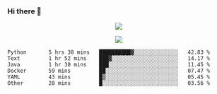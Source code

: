 ### Hi there 👋

<!--
**SuuTTT/SuuTTT** is a ✨ _special_ ✨ repository because its `README.md` (this file) appears on your GitHub profile.

Here are some ideas to get you started:

- 🔭 I’m currently working on ...
- 🌱 I’m currently learning ...
- 👯 I’m looking to collaborate on ...
- 🤔 I’m looking for help with ...
- 💬 Ask me about ...
- 📫 How to reach me: ...
- 😄 Pronouns: ...
- ⚡ Fun fact: ...
-->

<div align='center'>
    <p align='center'>
        <img src='https://github-readme-stats.vercel.app/api?line_height=27&username=SuuTTT&show_icons=true&theme=solarized-light'/>
    </p>
</div>    
<div align='center'>  
    <p align='center'>
        <img src='https://github-readme-stats.vercel.app/api/wakatime?username=SuuTTT&theme=solarized-light'/>
    </p>
    
</div>  

<!--START_SECTION:waka-->

```text
Python       5 hrs 38 mins   ██████████▓░░░░░░░░░░░░░░   42.83 %
Text         1 hr 52 mins    ███▓░░░░░░░░░░░░░░░░░░░░░   14.17 %
Java         1 hr 30 mins    ███░░░░░░░░░░░░░░░░░░░░░░   11.45 %
Docker       59 mins         ██░░░░░░░░░░░░░░░░░░░░░░░   07.47 %
YAML         43 mins         █▒░░░░░░░░░░░░░░░░░░░░░░░   05.45 %
Other        28 mins         █░░░░░░░░░░░░░░░░░░░░░░░░   03.56 %
```

<!--END_SECTION:waka-->
